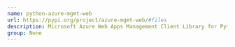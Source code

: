```yaml
---
name: python-azure-mgmt-web
url: https://pypi.org/project/azure-mgmt-web/#files
description: Microsoft Azure Web Apps Management Client Library for Python.
group: None
---
```

